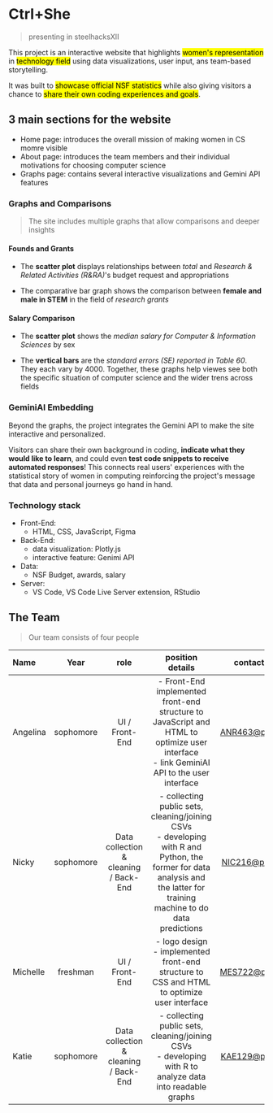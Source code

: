 # Ctrl+She

> presenting in steelhacksXII

This project is an interactive website that highlights <mark>women's representation</mark> in <mark>technology field</mark> using data visualizations, user input, ans team-based storytelling.

It was built to <mark>showcase official NSF statistics</mark> while also giving visitors a chance to <mark>share their own coding experiences and goals</mark>.

## 3 main sections for the website
- Home page: introduces the overall mission of making women in CS momre visible
- About page: introduces the team members and their individual motivations for choosing computer science
- Graphs page: contains several interactive visualizations and Gemini API features

### Graphs and Comparisons
> The site includes multiple graphs that allow comparisons and deeper insights

#### Founds and Grants
- The **scatter plot** displays relationships between *total* and *Research & Related Activities (R&RA)*'s budget request and appropriations

- The comparative bar graph shows the comparison between **female and male in STEM** in the field of *research grants*

#### Salary Comparison
- The **scatter plot** shows the *median salary for Computer & Information Sciences* by sex

- The **vertical bars** are the *standard errors (SE) reported in Table 60*. They each vary by 4000. Together, these graphs help viewes see both the specific situation of computer science and the wider trens across fields

### GeminiAI Embedding

Beyond the graphs, the project integrates the Gemini API to make the site interactive and personalized. 

Visitors can share their own background in coding, **indicate what they would like to learn**, and could even **test code snippets to receive automated responses**! 
This connects real users' experiences with the statistical story of women in computing reinforcing the project's message that data and personal journeys go hand in hand.


### Technology stack
- Front-End:
  - HTML, CSS, JavaScript, Figma
- Back-End:
  - data visualization: Plotly.js
  - interactive feature: Genimi API
- Data:
  - NSF Budget, awards, salary
- Server:
  - VS Code, VS Code Live Server extension, RStudio


## The Team
> Our team consists of four people

| Name  | Year | role    | position details| contact us |
| :---- | :-: | :-------: | :--------: |:---------------:|
| Angelina | sophomore  |UI / Front-End|- Front-End implemented front-end structure to JavaScript and HTML to optimize user interface <br> - link GeminiAI API to the user interface| ANR463@pitt.edu|
| Nicky   | sophomore  | Data collection & cleaning / Back-End | - collecting public sets, cleaning/joining CSVs <br> - developing with R and Python, the former for data analysis and the latter for training machine to do data predictions |NIC216@pitt.edu|
| Michelle | freshman  | UI / Front-End  | - logo design <br> - implemented front-end structure to CSS and HTML to optimize user interface |MES722@pitt.edu|
| Katie | sophomore  | Data collection & cleaning / Back-End  | - collecting public sets, cleaning/joining CSVs <br> - developing with R to analyze data into readable graphs |KAE129@pitt.edu|
